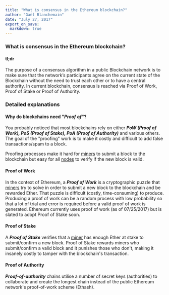 ```yaml
---
title: "What is consensus in the Ethereum blockchain?"
author: "Gaël Blanchemain"
date: "July 27, 2017"
export_on_save:
  markdown: true
---
```


###  What is consensus in the Ethereum blockchain?

####  tl;dr
The purpose of a consensus algorithm in a public Blockchain network is to make sure that the network’s participants agree on the current state of the Blockchain without the need to trust each other or to have a central authority. In current blockchain, consensus is reached via Proof of Work, Proof of Stake or Proof of Authority.

###  Detailed explanations

####  Why do blockchains need "_Proof of_"?
You probably noticed that most blockchains rely on either _**PoW (Proof of Work), PoS (Proof of Stake), PoA (Proof of Authority)**_ and various others.
The goal of the "proofing" work is to make it costly and difficult to add false transactions/spam to a block.

Proofing processes make it hard for [miners](/docs/Ethereum-glossary-for-newbies/mining.md/) to submit a block to the blockchain but easy for all [nodes](/docs/Ethereum-glossary-for-newbies/node.md) to verify if the new block is valid.

####  Proof of Work
In the context of Ethereum, a _**Proof of Work**_  is a cryptographic puzzle that [miners](/docs/Ethereum-glossary-for-newbies/mining.md/) try to solve in order to submit a new block to the blockchain and be rewarded Ether. That puzzle is difficult (costly, time-consuming) to produce. Producing a proof of work can be a random process with low probability so that a lot of trial and error is required before a valid proof of work is generated. Ethereum currently uses proof of work (as of 07/25/2017) but is slated to adopt Proof of Stake soon.

####  Proof of Stake
A _**Proof of Stake**_ verifies that a [miner](/docs/Ethereum-glossary-for-newbies/mining.md/) has enough Ether at stake to submit/confirm a new block. Proof of Stake rewards miners who submit/confirm a valid block and it punishes those who don't, making it insanely costly to tamper with the blockchain's transaction.


####  Proof of Authority
_**Proof-of-authority**_ chains utilise a number of secret keys (authorities) to collaborate and create the longest chain instead of the public Ethereum network's proof-of-work scheme (Ethash).